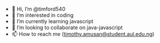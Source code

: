 - 👋 Hi, I’m @timford540
- 👀 I’m interested in coding
- 🌱 I’m currently learning javascript
- 💞️ I’m looking to collaborate on java-javascript
- 📫 How to reach me (timothy.amusan@student.aul.edu.ng)

<!---
timford540/timford540 is a ✨ special ✨ repository because its `README.md` (this file) appears on your GitHub profile.
You can click the Preview link to take a look at your changes.
--->

